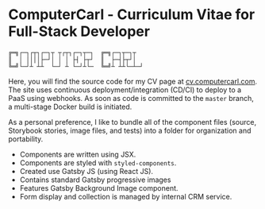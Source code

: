 # ComputerCarl - Curriculum Vitae for Full-Stack Developer

```
╔═╗┌─┐┌┬┐┌─┐┬ ┬┌┬┐┌─┐┬─┐  ╔═╗┌─┐┬─┐┬  
║  │ ││││├─┘│ │ │ ├┤ ├┬┘  ║  ├─┤├┬┘│  
╚═╝└─┘┴ ┴┴  └─┘ ┴ └─┘┴└─  ╚═╝┴ ┴┴└─┴─┘
```

Here, you will find the source code for my CV page at [cv.computercarl.com](https://cv.computercarl.com).
The site uses continuous deployment/integration (CD/CI) to deploy to a PaaS using webhooks.
As soon as code is committed to the `master` branch, a multi-stage Docker build is initiated.

As a personal preference, I like to bundle all of the component files (source, Storybook stories, image files, and tests) into a folder for organization and portability.

* Components are written using JSX.
* Components are styled with `styled-components`.
* Created use Gatsby JS (using React JS).
* Contains standard Gatsby progressive images
* Features Gatsby Background Image component.
* Form display and collection is managed by internal CRM service.